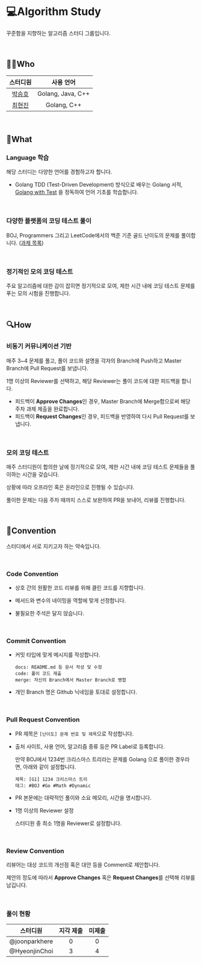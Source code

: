 # 💻Algorithm Study

꾸준함을 지향하는 알고리즘 스터디 그룹입니다.

<br>

## 👨‍💻Who

|                 스터디원                  | 사용 언어 |
| :---------------------------------------: | :-------: |
| [박승호](https://github.com/joonparkhere) | Golang, Java, C++ |
| [최현진](https://github.com/HyeonjinChoi) | Golang, C++ |

<br>

## 🎁What

### Language 학습

해당 스터디는 다양한 언어를 경험하고자 합니다.

- Golang
  TDD (Test-Driven Development) 방식으로 배우는 Golang 서적, [Golang with Test](https://quii.gitbook.io/learn-go-with-tests/) 을 정독하여 언어 기초를 학습합니다.

<br>

### 다양한 플랫폼의 코딩 테스트 풀이

BOJ, Programmers 그리고 LeetCode에서의 백준 기준 골드 난이도의 문제를 풀이합니다. ([과제 목록](https://github.com/joonparkhere/algorithm-study/blob/main/Assignment-list.md))

<br>

### 정기적인 모의 코딩 테스트

주요 알고리즘에 대한 감이 잡히면 정기적으로 모여, 제한 시간 내에 코딩 테스트 문제를 푸는 모의 시험을 진행합니다.

<br>

## 🔍How

### 비동기 커뮤니케이션 기반

매주 3~4 문제를 풀고, 풀이 코드와 설명을 각자의 Branch에 Push하고 Master Branch에 Pull Request를 보냅니다.

1명 이상의 Reviewer를 선택하고, 해당 Reviewer는 풀이 코드에 대한 피드백을 합니다.

- 피드백이 **Approve Changes**인 경우, Master Branch에 Merge함으로써 해당 주차 과제 제출을 완료합니다.
- 피드백이 **Request Changes**인 경우, 피드백을 반영하여 다시 Pull Request를 보냅니다.

<br>

### 모의 코딩 테스트

매주 스터디원이 합의한 날에 정기적으로 모여, 제한 시간 내에 코딩 테스트 문제들을 풀이하는 시간을 갖습니다.

상황에 따라 오프라인 혹은 온라인으로 진행될 수 있습니다.

풀이한 문제는 다음 주차 때까지 스스로 보완하여 PR을 보내어, 리뷰를 진행합니다.    

<br>

## 📢Convention

스터디에서 서로 지키고자 하는 약속입니다.

<br>

### Code Convention

- 상호 간의 원활한 코드 리뷰를 위해 클린 코드를 지향합니다. 
  
- 메서드와 변수의 네이밍을 역할에 맞게 선정합니다.
  
- 불필요한 주석은 달지 않습니다.

<br>

### Commit Convention

- 커밋 타입에 맞게 메시지를 작성합니다.

  ```
  docs: README.md 등 문서 작성 및 수정
  code: 풀이 코드 제출
  merge: 자신의 Branch에서 Master Branch로 병합
  ```


- 개인 Branch 명은 Github 닉네임을 토대로 설정합니다.

<br>

### Pull Request Convention

- PR 제목은 `[난이도] 문제 번호 및 제목`으로 작성합니다.

- 출처 사이트, 사용 언어, 알고리즘 종류 등은 PR Label로 등록합니다.
  
  만약 BOJ에서 1234번 크리스마스 트리라는 문제를 Golang 으로 풀이한 경우라면, 아래와 같이 설정합니다.

  ```
  제목: [G1] 1234 크리스마스 트리
  태그: #BOJ #Go #Math #Dynamic
  ```
  
- PR 본문에는 대략적인 풀이와 소요 메모리, 시간을 명시합니다.

- 1명 이상의 Reviewer 설정

  스터디원 중 최소 1명을 Reviewer로 설정합니다.

<br>

### Review Convention

리뷰어는 대상 코드의 개선점 혹은 대안 등을 Comment로 제안합니다.

제안의 정도에 따라서 **Approve Changes** 혹은 **Request Changes**를 선택해 리뷰를 남깁니다.

<br>

### 풀이 현황
| 스터디원 | 지각 제출 | 미제출 |
| :---: | :---: | :---: |
| @joonparkhere  | 0 | 0 |
| @HyeonjinChoi  | 3 | 4 |


